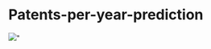 # Patents-per-year-prediction

![](https://www.bing.com/images/search?view=detailV2&ccid=sPXcyRCE&id=86D11EA660E86981012BEFFEA63EBB2CF61ECE79&thid=OIP.sPXcyRCEL8oql1L7F50BlAHaET&mediaurl=https%3A%2F%2Fskagankose.github.io%2Fada_fall_2017%2Fimg%2Fpatents_by_country.png&cdnurl=https%3A%2F%2Fth.bing.com%2Fth%2Fid%2FR.b0f5dcc910842fca2a9752fb179d0194%3Frik%3Dec4e9iy7Pqb%252b7w%26pid%3DImgRaw%26r%3D0&exph=1360&expw=2344&q=patents+per+country&simid=608051826514753996&form=IRPRST&ck=A2BE97AA3AD016C9DF668253897EFDB4&selectedindex=25&itb=0&ajaxhist=0&ajaxserp=0&vt=0&sim=11)"

